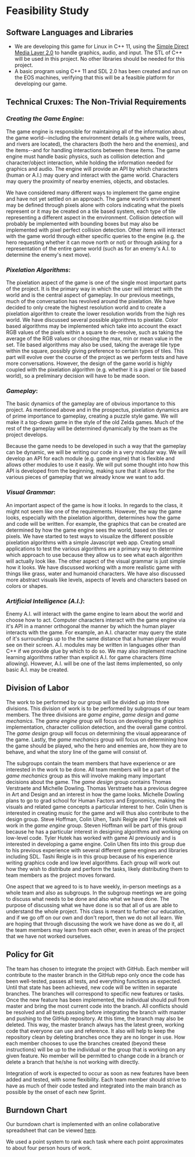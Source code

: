 Feasibility Study
================

Software Languages and Libraries
--------------------------------
- We are developing this game for Linux in C++ 11, using the [Simple Direct Media Layer 2.0](http://www.libsdl.org) to handle graphics, audio, and input.  The STL of C++ will be used in this project.  No other libraries should be needed for this project.
- A basic program using C++ 11 and SDL 2.0 has been created and run on the EOS machines, verifying that this will be a feasible platform for developing our game.

Technical Cruxes: The Non-Trivial Requirements
-----------------------------------------------
### *Creating the Game Engine*: 
The game engine is responsible for maintaining all of the information about the game world--including the environment details (e.g where walls, trees, and rivers are located), the characters (both the hero and the enemies), and the items--and for handling interactions between these items.  The game engine must handle basic physics, such as collision detection and character/object interaction, while holding the information needed for graphics and audio. The engine will provide an API by which characters (human or A.I.) may query and interact with the game world. Characters may query the proximity of nearby enemies, objects, and obstacles.

We have considered many different ways to implement the game engine and have not yet settled on an approach. The game world's environment may be defined through pixels alone with colors indicating what the pixels represent or it may be created on a tile based system, each type of tile representing a different aspect in the environment. Collision detection will probably be implemented with bounding boxes but may also be implemented with pixel perfect collision detection. Other items will interact with the game world through either specific queries to the engine (e.g. the hero requesting whether it can move north or not) or through asking for a representation of the entire game world (such as for an enemy's A.I. to determine the enemy's next move).

### *Pixelation Algorithms*: 
The pixelation aspect of the game is one of the single most important parts of the project. It is the primary way in which the user will interact with the world and is the central aspect of gameplay. In our previous meetings, much of the conversation has revolved around the pixelation. We have decided to only create the highest resolution world and to create a pixelation algorithm to create the lower resolution worlds from the high res world.  We have discussed several possible algorithms to pixelate. Color based algorithms may be implemented which take into account the exact RGB values of the pixels within a square to de-resolve, such as taking the average of the RGB values or choosing the max, min or mean value in the set. Tile based algorithms may also be used, taking the average tile type within the square, possibly giving preference to certain types of tiles.  This part will evolve over the course of the project as we perform tests and have more conversations.  However, the design of the game world is highly coupled with the pixelation algorithm (e.g. whether it is a pixel or tile based world), so a preliminary decision will have to be made soon. 

### *Gameplay*:
The basic dynamics of the gameplay are of obvious importance to this project.  As mentioned above and in the prospectus, pixelation dynamics are of prime importance to gameplay, creating a puzzle style game. We will make it a top-down game in the style of the old Zelda games. Much of the rest of the gameplay will be determined dynamically by the team as the project develops.

Because the game needs to be developed in such a way that the gameplay can be dynamic, we will be writing our code in a very modular way. We will develop an API for each module (e.g. game engine) that is flexible and allows other modules to use it easily. We will put some thought into how this API is developed from the beginning, making sure that it allows for the various pieces of gameplay that we already know we want to add.

### *Visual Grammar*: 
An important aspect of the game is how it looks. In regards to the class, it might not seem like one of the requirements. However, the way the game looks, especially with the pixelation algorithm, determines how the game and code will be written. For example, the graphics that can be created are determined by how the game engine sees the world, based on tiles or pixels.  We have started to test ways to visualize the different possible pixelation algorithms with a simple Javascript web app. Creating small applications to test the various algorithms are a primary way to determine which approach to use because they allow us to see what each algorithm will actually look like. The other aspect of the visual grammar is just simple how it looks. We have discussed working with a more realistic game with things like grass, water and humanoid characters. We have also discussed more abstract visuals like levels, aspects of levels and characters based on colors or shapes. 

### *Artificial Intelligence (A.I.)*:
Enemy A.I. will interact with the game engine to learn about the world and choose how to act. Computer characters interact with the game engine via it's API in a manner orthogonal the manner by which the human player interacts with the game. For example, an A.I. character may query the state of it's surroundings up to the the same distance that a human player would see on their screen. A.I. modules may be written in languages other than C++ if we provide glue by which to do so. We may also implement machine learning algorithms rather than explicit A.I. for game characters (time allowing). However, A.I. will be one of the last items implemented, so only basic A.I. may be created.

Division of Labor
------------------

The work to be performed by our group will be divided up into three divisions. This division of work is to be performed by subgroups of our team members. The three divisions are *game engine*, *game design* and *game mechanics*. The *game engine* group will focus on developing the graphics implementation, character collision detection, and the overall game control. The *game design* group will focus on determining the visual appearance of the game. Lastly, the *game mechanics* group will focus on determining how the game should be played, who the hero and enemies are, how they are to behave, and what the story line of the game will consist of. 


The subgroups contain the team members that have experience or are interested in the work to be done. All team members will be a part of the *game mechanics* group as this will involve making many important decisions about the game. The *game design* group contains Thomas Verstraete and Michelle Dowling. Thomas Verstraete has a previous degree in Art and Design and an interest in how the game looks. Michelle Dowling plans to go to grad school for Human Factors and Ergonomics, making the visuals and related game concepts a particular interest to her. Colin Uhen is interested in creating music for the game and will thus also contribute to the design group. Steve Hoffman, Colin Uhen, Tashi Reigle and Tyler Hutek will work in the *game engine* group. Steven Hoffman will be part of this group because he has a particular interest in designing algorithms and working on low-level code. Tyler Hutek has worked with game AI previously and is interested in developing a game engine. Colin Uhen fits into this group due to his previous experience with several different game engines and libraries including SDL. Tashi Reigle is in this group because of his experience writing graphics code and low level algorithms. Each group will work out how they wish to distribute and perform the tasks, likely distributing them to team members as the project moves forward.


One aspect that we agreed to is to have weekly, in-person meetings as a whole team and also as subgroups. In the subgroup meetings we are going to discuss what needs to be done and also what we have done. The purpose of discussing what we have done is so that all of us are able to understand the whole project. This class is meant to further our education, and if we go off on our own and don't report, then we do not all learn. We are hoping that through discussing the work we have done as we do it, all the team members may learn from each other, even in areas of the project that we have not worked ourselves.

Policy for Git
---------------
The team has chosen to integrate the project with GitHub. Each member will contribute to the master branch in the GitHub repo only once the code has been well-tested, passes all tests, and everything functions as expected. Until that state has been achieved, new code will be written in separate branches. The branches will correspond to specific new features or tasks. Once the new feature has been implemented, the individual should pull from master and bring the most current code into the branch. All conflicts should be resolved and all tests passing before integrating the branch with master and pushing to the GitHub repository. At this time, the branch may also be deleted. This way, the master branch always has the latest green, working code that everyone can use and reference. It also will help to keep the repository clean by deleting branches once they are no longer in use. How each member chooses to use the branches created (beyond these instructions) will be up to the individual or the group that is working on any given feature. No member will be permitted to change code in a branch or delete a branch that he/she is not working with directly. 

Integration of work is expected to occur as soon as new features have been added and tested, with some flexibility.  Each team member should strive to have as much of their code tested and integrated into the main branch as possible by the onset of each new Sprint.



Burndown Chart
--------------
Our burndown chart is implemented with an online collaborative spreadsheet that can be viewed [here](https://docs.google.com/spreadsheets/d/1uitcA24i01bWN-nSk-oQuyQdOlVkBoMgaBmvMvjDXoA/edit?usp=sharing). 

We used a point system to rank each task where each point approximates to about four person hours of work.
